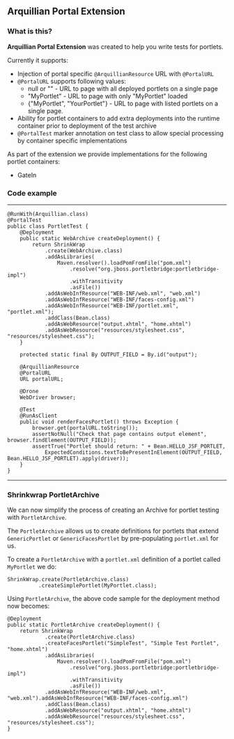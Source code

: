 ## Arquillian Portal Extension

### What is this?

**Arquillian Portal Extension** was created to help you write tests for portlets.

Currently it supports:

* Injection of portal specific `@ArquillianResource` URL with `@PortalURL`
* `@PortalURL` supports following values:
    * null or "" - URL to page with all deployed portlets on a single page
    * "MyPortlet" - URL to page with only "MyPortlet" loaded
    * {"MyPortlet", "YourPortlet"} - URL to page with listed portlets on a single page.
* Ability for portlet containers to add extra deployments into the runtime container prior to deployment of the test archive
* `@PortalTest` marker annotation on test class to allow special processing by container specific implementations

As part of the extension we provide implementations for the following portlet containers:
* GateIn

### Code example
---

    @RunWith(Arquillian.class)
    @PortalTest
    public class PortletTest {
        @Deployment
        public static WebArchive createDeployment() {
            return ShrinkWrap
                .create(WebArchive.class)
                .addAsLibraries(
                    Maven.resolver().loadPomFromFile("pom.xml")
                        .resolve("org.jboss.portletbridge:portletbridge-impl")
                        .withTransitivity
                        .asFile())
                .addAsWebInfResource("WEB-INF/web.xml", "web.xml")
                .addAsWebInfResource("WEB-INF/faces-config.xml")
                .addAsWebInfResource("WEB-INF/portlet.xml", "portlet.xml");
                .addClass(Bean.class)
                .addAsWebResource("output.xhtml", "home.xhtml")
                .addAsWebResource("resources/stylesheet.css", "resources/stylesheet.css");
        }

        protected static final By OUTPUT_FIELD = By.id("output");

        @ArquillianResource
        @PortalURL
        URL portalURL;

        @Drone
        WebDriver browser;

        @Test
        @RunAsClient
        public void renderFacesPortlet() throws Exception {
            browser.get(portalURL.toString());
            assertNotNull("Check that page contains output element", browser.findElement(OUTPUT_FIELD));
            assertTrue("Portlet should return: " + Bean.HELLO_JSF_PORTLET,
                ExpectedConditions.textToBePresentInElement(OUTPUT_FIELD, Bean.HELLO_JSF_PORTLET).apply(driver));
        }
    }
---

### Shrinkwrap PortletArchive

We can now simplify the process of creating an Archive for portlet testing with `PortletArchive`.

The `PortletArchive` allows us to create definitions for portlets that extend `GenericPortlet` or `GenericFacesPortlet` by pre-populating `portlet.xml` for us.

To create a `PortletArchive` with a `portlet.xml` definition of a portlet called `MyPortlet` we do:

    ShrinkWrap.create(PortletArchive.class)
              .createSimplePortlet(MyPortlet.class);

Using `PortletArchive`, the above code sample for the deployment method now becomes:

    @Deployment
    public static PortletArchive createDeployment() {
        return ShrinkWrap
                .create(PortletArchive.class)
                .createFacesPortlet("SimpleTest", "Simple Test Portlet", "home.xhtml")
                .addAsLibraries(
                    Maven.resolver().loadPomFromFile("pom.xml")
                        .resolve("org.jboss.portletbridge:portletbridge-impl")
                        .withTransitivity
                        .asFile())
                .addAsWebInfResource("WEB-INF/web.xml", "web.xml").addAsWebInfResource("WEB-INF/faces-config.xml")
                .addClass(Bean.class)
                .addAsWebResource("output.xhtml", "home.xhtml")
                .addAsWebResource("resources/stylesheet.css", "resources/stylesheet.css");
    }
